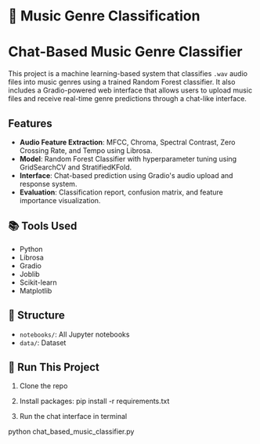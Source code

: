 # 🎵 Music Genre Classification

# Chat-Based Music Genre Classifier

This project is a machine learning-based system that classifies `.wav` audio files into music genres using a trained Random Forest classifier. It also includes a Gradio-powered web interface that allows users to upload music files and receive real-time genre predictions through a chat-like interface.

## Features
- **Audio Feature Extraction**: MFCC, Chroma, Spectral Contrast, Zero Crossing Rate, and Tempo using Librosa.
- **Model**: Random Forest Classifier with hyperparameter tuning using GridSearchCV and StratifiedKFold.
- **Interface**: Chat-based prediction using Gradio's audio upload and response system.
- **Evaluation**: Classification report, confusion matrix, and feature importance visualization.


## 📚 Tools Used
- Python
- Librosa
- Gradio
- Joblib
- Scikit-learn
- Matplotlib

## 📂 Structure
- `notebooks/`: All Jupyter notebooks
- `data/`: Dataset 


## 🚀 Run This Project
1. Clone the repo

2. Install packages:
pip install -r requirements.txt

3. Run the chat interface in terminal

python chat_based_music_classifier.py


